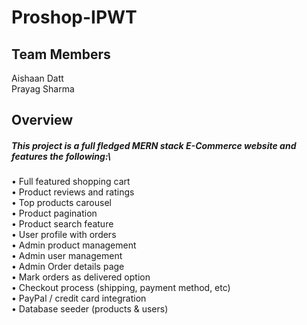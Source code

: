 # Proshop-IPWT

## Team Members
Aishaan Datt\
Prayag Sharma
## Overview
##### This project is a full fledged _MERN_ stack E-Commerce website and  features the following:\
•	Full featured shopping cart\
•	Product reviews and ratings\
•	Top products carousel\
•	Product pagination\
•	Product search feature\
•	User profile with orders\
•	Admin product management\
•	Admin user management\
•	Admin Order details page\
•	Mark orders as delivered option\
•	Checkout process (shipping, payment method, etc)\
•	PayPal / credit card integration\
•	Database seeder (products & users)
